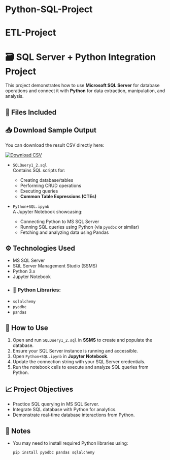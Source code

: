 # Python-SQL-Project 
# ETL-Project

# 🗃️ SQL Server + Python Integration Project

This project demonstrates how to use **Microsoft SQL Server** for database operations and connect it with **Python** for data extraction, manipulation, and analysis.

## 📂 Files Included

## 📥 Download Sample Output

You can download the result CSV directly here:

[![Download CSV](https://img.shields.io/badge/Download-CSV-blue.svg)](orders.csv)

- `SQLQuery1_2.sql`  
  Contains SQL scripts for:
  - Creating database/tables
  - Performing CRUD operations
  - Executing queries
  - **Common Table Expressions (CTEs)**

- `Python+SQL.ipynb`  
  A Jupyter Notebook showcasing:
  - Connecting Python to MS SQL Server
  - Running SQL queries using Python (via `pyodbc` or similar)
  - Fetching and analyzing data using Pandas

## ⚙️ Technologies Used

- MS SQL Server
- SQL Server Management Studio (SSMS)
- Python 3.x
- Jupyter Notebook
- ### 🐍 Python Libraries:
- `sqlalchemy`
- `pyodbc`
- `pandas`

## 🚀 How to Use

1. Open and run `SQLQuery1_2.sql` in **SSMS** to create and populate the database.
2. Ensure your SQL Server instance is running and accessible.
3. Open `Python+SQL.ipynb` in **Jupyter Notebook**.
4. Update the connection string with your SQL Server credentials.
5. Run the notebook cells to execute and analyze SQL queries from Python.

## 📈 Project Objectives

- Practice SQL querying in MS SQL Server.
- Integrate SQL database with Python for analytics.
- Demonstrate real-time database interactions from Python.

## 📌 Notes

- You may need to install required Python libraries using:
  ```bash
  pip install pyodbc pandas sqlalchemy
